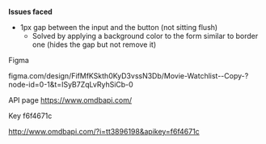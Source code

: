 **Issues faced**
- 1px gap between the input and the button (not sitting flush)
    * Solved by applying a background color to the form similar to border one (hides the gap but not remove it)
    





Figma

figma.com/design/FifMfKSkth0KyD3vssN3Db/Movie-Watchlist--Copy-?node-id=0-1&t=ISyB7ZqLvRyhSiCb-0

API page
https://www.omdbapi.com/

Key
f6f4671c


http://www.omdbapi.com/?i=tt3896198&apikey=f6f4671c